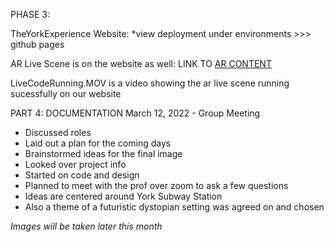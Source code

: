PHASE 3: 

TheYorkExperience Website: *view deployment under environments >>> github pages

AR Live Scene is on the website as well:
LINK TO [AR CONTENT](docs/website/pages/custom-glTF3.html)

LiveCodeRunning.MOV is a video showing the ar live scene running sucessfully on our website

PART 4: DOCUMENTATION
March 12, 2022 - Group Meeting
- Discussed roles
- Laid out a plan for the coming days
- Brainstormed ideas for the final image
- Looked over project info 
- Started on code and design
- Planned to meet with the prof over zoom to ask a few questions
- Ideas are centered around York Subway Station
- Also a theme of a futuristic dystopian setting was agreed on and chosen 

*Images will be taken later this month*
